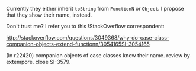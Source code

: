 Currently they either inherit `toString` from `FunctionN` or `Object`. I propose that they show their name, instead. 

Don't trust me? I refer you to this !StackOverflow correspondent:

http://stackoverflow.com/questions/3049368/why-do-case-class-companion-objects-extend-functionn/3054165SI-3054165


(In r22420) companion objects of case classes know their name. review by extempore. close SI-3579.
